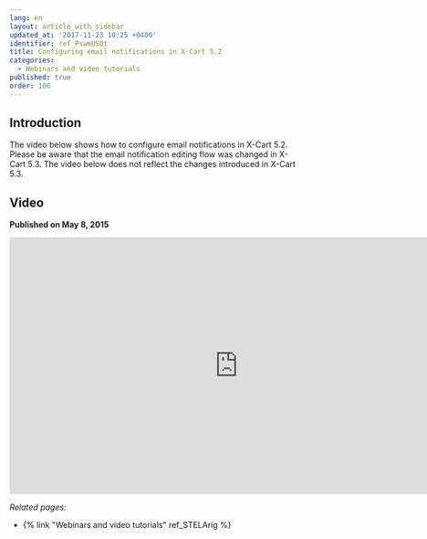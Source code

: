 ```yaml
---
lang: en
layout: article_with_sidebar
updated_at: '2017-11-23 10:25 +0400'
identifier: ref_PswmUSQt
title: Configuring email notifications in X-Cart 5.2
categories:
  - Webinars and video tutorials
published: true
order: 100
---
```



## Introduction

The video below shows how to configure email notifications in X-Cart 5.2. Please be aware that the email notification editing flow was changed in X-Cart 5.3. The video below does not reflect the changes introduced in X-Cart 5.3.

## Video
**Published on May 8, 2015**
<iframe class="youtube-player" type="text/html" style="width: 800px; height: 450px" src="https://www.youtube.com/embed/hu0UotNu2pE" frameborder="0"></iframe>


_Related pages:_

*   {% link "Webinars and video tutorials" ref_STELArig %}
